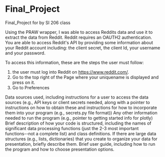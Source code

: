 # Final_Project
Final_Project for by SI 206 class 

Using the PRAW wrapper, I was able to access Reddits data and use it to extract the data from Reddit. Reddit requires an OAUTH2  authentication. You are able to access Reddit's API by providing some information about your Reddit account including: the client secret, the client Id, your username and your password. 

To access this information, these are the steps the user must follow: 
1. the user must log into Reddit on https://www.reddit.com/. 
2. Go to the top right of the Page where your uniquename is displayed and press on it. 
3. Go to Preferences 



Data sources used, including instructions for a user to access the data sources (e.g., API keys or client secrets needed, along with a pointer to instructions on how to obtain these and instructions for how to incorporate them into your program (e.g., secrets.py file format))
Any other information needed to run the program (e.g., pointer to getting started info for plotly)
Brief description of how your code is structured, including the names of significant data processing functions (just the 2-3 most important functions--not a complete list) and class definitions. If there are large data structures (e.g., lists, dictionaries) that you create to organize your data for presentation, briefly describe them.
Brief user guide, including how to run the program and how to choose presentation options.
